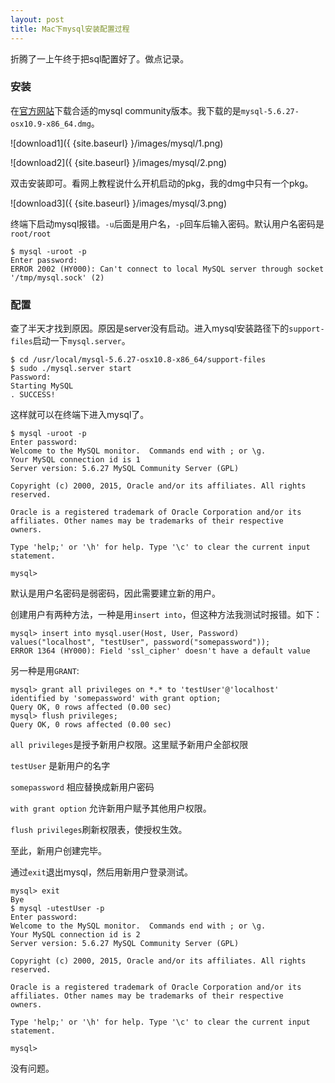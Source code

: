 ```yaml
---
layout: post
title: Mac下mysql安装配置过程
---
```


折腾了一上午终于把sql配置好了。做点记录。

### 安装

在[官方网站](http://dev.mysql.com/downloads)下载合适的mysql community版本。我下载的是`mysql-5.6.27-osx10.9-x86_64.dmg`。

![download1]({ {site.baseurl} }/images/mysql/1.png)

![download2]({ {site.baseurl} }/images/mysql/2.png)

双击安装即可。看网上教程说什么开机启动的pkg，我的dmg中只有一个pkg。

![download3]({ {site.baseurl} }/images/mysql/3.png)

终端下启动mysql报错。`-u`后面是用户名，`-p`回车后输入密码。默认用户名密码是`root/root`

```
$ mysql -uroot -p
Enter password:
ERROR 2002 (HY000): Can't connect to local MySQL server through socket '/tmp/mysql.sock' (2)
```

### 配置

查了半天才找到原因。原因是server没有启动。进入mysql安装路径下的`support-files`启动一下`mysql.server`。

```
$ cd /usr/local/mysql-5.6.27-osx10.8-x86_64/support-files
$ sudo ./mysql.server start
Password:
Starting MySQL
. SUCCESS!
```

这样就可以在终端下进入mysql了。

```
$ mysql -uroot -p
Enter password:
Welcome to the MySQL monitor.  Commands end with ; or \g.
Your MySQL connection id is 1
Server version: 5.6.27 MySQL Community Server (GPL)

Copyright (c) 2000, 2015, Oracle and/or its affiliates. All rights reserved.

Oracle is a registered trademark of Oracle Corporation and/or its
affiliates. Other names may be trademarks of their respective
owners.

Type 'help;' or '\h' for help. Type '\c' to clear the current input statement.

mysql>
```

默认是用户名密码是弱密码，因此需要建立新的用户。

创建用户有两种方法，一种是用`insert into`，但这种方法我测试时报错。如下：

```
mysql> insert into mysql.user(Host, User, Password) values("localhost", "testUser", password("somepassword"));
ERROR 1364 (HY000): Field 'ssl_cipher' doesn't have a default value
```

另一种是用`GRANT`:

```
mysql> grant all privileges on *.* to 'testUser'@'localhost' identified by 'somepassword' with grant option;
Query OK, 0 rows affected (0.00 sec)
mysql> flush privileges;
Query OK, 0 rows affected (0.00 sec)
```

`all privileges`是授予新用户权限。这里赋予新用户全部权限

`testUser` 是新用户的名字

`somepassword` 相应替换成新用户密码

`with grant option` 允许新用户赋予其他用户权限。

`flush privileges`刷新权限表，使授权生效。

至此，新用户创建完毕。

通过`exit`退出mysql，然后用新用户登录测试。

```
mysql> exit
Bye
$ mysql -utestUser -p
Enter password:
Welcome to the MySQL monitor.  Commands end with ; or \g.
Your MySQL connection id is 2
Server version: 5.6.27 MySQL Community Server (GPL)

Copyright (c) 2000, 2015, Oracle and/or its affiliates. All rights reserved.

Oracle is a registered trademark of Oracle Corporation and/or its
affiliates. Other names may be trademarks of their respective
owners.

Type 'help;' or '\h' for help. Type '\c' to clear the current input statement.

mysql>
```
没有问题。
